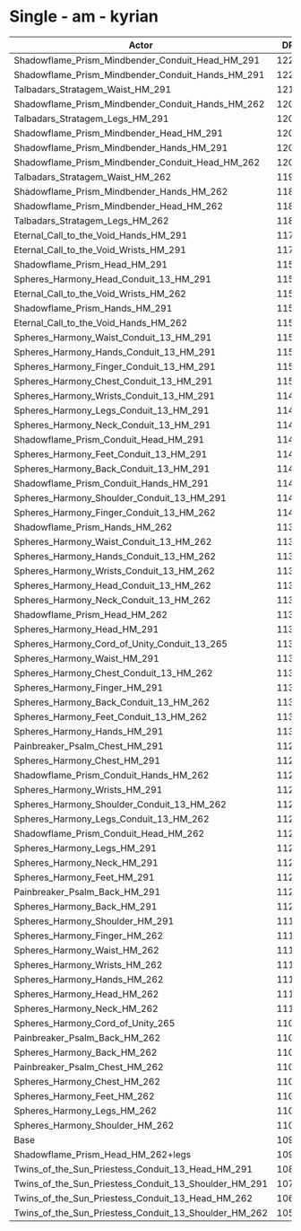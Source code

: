 # Single - am - kyrian
| Actor | DPS | Increase |
|---|:---:|:---:|
|Shadowflame_Prism_Mindbender_Conduit_Head_HM_291|12262|11.51%|
|Shadowflame_Prism_Mindbender_Conduit_Hands_HM_291|12243|11.34%|
|Talbadars_Stratagem_Waist_HM_291|12123|10.24%|
|Shadowflame_Prism_Mindbender_Conduit_Hands_HM_262|12054|9.62%|
|Talbadars_Stratagem_Legs_HM_291|12053|9.61%|
|Shadowflame_Prism_Mindbender_Head_HM_291|12053|9.61%|
|Shadowflame_Prism_Mindbender_Hands_HM_291|12031|9.41%|
|Shadowflame_Prism_Mindbender_Conduit_Head_HM_262|12027|9.37%|
|Talbadars_Stratagem_Waist_HM_262|11943|8.61%|
|Shadowflame_Prism_Mindbender_Hands_HM_262|11836|7.64%|
|Shadowflame_Prism_Mindbender_Head_HM_262|11824|7.53%|
|Talbadars_Stratagem_Legs_HM_262|11818|7.47%|
|Eternal_Call_to_the_Void_Hands_HM_291|11760|6.94%|
|Eternal_Call_to_the_Void_Wrists_HM_291|11723|6.61%|
|Shadowflame_Prism_Head_HM_291|11598|5.47%|
|Spheres_Harmony_Head_Conduit_13_HM_291|11594|5.43%|
|Eternal_Call_to_the_Void_Wrists_HM_262|11590|5.40%|
|Shadowflame_Prism_Hands_HM_291|11576|5.27%|
|Eternal_Call_to_the_Void_Hands_HM_262|11575|5.26%|
|Spheres_Harmony_Waist_Conduit_13_HM_291|11565|5.17%|
|Spheres_Harmony_Hands_Conduit_13_HM_291|11552|5.06%|
|Spheres_Harmony_Finger_Conduit_13_HM_291|11550|5.04%|
|Spheres_Harmony_Chest_Conduit_13_HM_291|11529|4.85%|
|Spheres_Harmony_Wrists_Conduit_13_HM_291|11499|4.57%|
|Spheres_Harmony_Legs_Conduit_13_HM_291|11487|4.47%|
|Spheres_Harmony_Neck_Conduit_13_HM_291|11481|4.41%|
|Shadowflame_Prism_Conduit_Head_HM_291|11474|4.35%|
|Spheres_Harmony_Feet_Conduit_13_HM_291|11463|4.25%|
|Spheres_Harmony_Back_Conduit_13_HM_291|11448|4.11%|
|Shadowflame_Prism_Conduit_Hands_HM_291|11442|4.06%|
|Spheres_Harmony_Shoulder_Conduit_13_HM_291|11438|4.02%|
|Spheres_Harmony_Finger_Conduit_13_HM_262|11400|3.67%|
|Shadowflame_Prism_Hands_HM_262|11390|3.59%|
|Spheres_Harmony_Waist_Conduit_13_HM_262|11388|3.57%|
|Spheres_Harmony_Hands_Conduit_13_HM_262|11373|3.43%|
|Spheres_Harmony_Wrists_Conduit_13_HM_262|11373|3.43%|
|Spheres_Harmony_Head_Conduit_13_HM_262|11373|3.43%|
|Spheres_Harmony_Neck_Conduit_13_HM_262|11342|3.15%|
|Shadowflame_Prism_Head_HM_262|11340|3.13%|
|Spheres_Harmony_Head_HM_291|11338|3.11%|
|Spheres_Harmony_Cord_of_Unity_Conduit_13_265|11335|3.08%|
|Spheres_Harmony_Waist_HM_291|11320|2.95%|
|Spheres_Harmony_Chest_Conduit_13_HM_262|11310|2.85%|
|Spheres_Harmony_Finger_HM_291|11310|2.85%|
|Spheres_Harmony_Back_Conduit_13_HM_262|11305|2.81%|
|Spheres_Harmony_Feet_Conduit_13_HM_262|11302|2.78%|
|Spheres_Harmony_Hands_HM_291|11301|2.77%|
|Painbreaker_Psalm_Chest_HM_291|11291|2.68%|
|Spheres_Harmony_Chest_HM_291|11279|2.57%|
|Shadowflame_Prism_Conduit_Hands_HM_262|11269|2.48%|
|Spheres_Harmony_Wrists_HM_291|11267|2.46%|
|Spheres_Harmony_Shoulder_Conduit_13_HM_262|11263|2.43%|
|Spheres_Harmony_Legs_Conduit_13_HM_262|11262|2.42%|
|Shadowflame_Prism_Conduit_Head_HM_262|11254|2.35%|
|Spheres_Harmony_Legs_HM_291|11249|2.30%|
|Spheres_Harmony_Neck_HM_291|11240|2.22%|
|Spheres_Harmony_Feet_HM_291|11230|2.12%|
|Painbreaker_Psalm_Back_HM_291|11221|2.04%|
|Spheres_Harmony_Back_HM_291|11201|1.86%|
|Spheres_Harmony_Shoulder_HM_291|11196|1.82%|
|Spheres_Harmony_Finger_HM_262|11157|1.46%|
|Spheres_Harmony_Waist_HM_262|11148|1.38%|
|Spheres_Harmony_Wrists_HM_262|11131|1.22%|
|Spheres_Harmony_Hands_HM_262|11129|1.21%|
|Spheres_Harmony_Head_HM_262|11123|1.15%|
|Spheres_Harmony_Neck_HM_262|11107|1.01%|
|Spheres_Harmony_Cord_of_Unity_265|11096|0.91%|
|Painbreaker_Psalm_Back_HM_262|11090|0.85%|
|Spheres_Harmony_Back_HM_262|11071|0.68%|
|Painbreaker_Psalm_Chest_HM_262|11069|0.66%|
|Spheres_Harmony_Chest_HM_262|11063|0.61%|
|Spheres_Harmony_Feet_HM_262|11057|0.55%|
|Spheres_Harmony_Legs_HM_262|11027|0.28%|
|Spheres_Harmony_Shoulder_HM_262|11022|0.23%|
|Base|10996|0.00%|
|Shadowflame_Prism_Head_HM_262+legs|10943|-0.49%|
|Twins_of_the_Sun_Priestess_Conduit_13_Head_HM_291|10826|-1.55%|
|Twins_of_the_Sun_Priestess_Conduit_13_Shoulder_HM_291|10700|-2.69%|
|Twins_of_the_Sun_Priestess_Conduit_13_Head_HM_262|10619|-3.43%|
|Twins_of_the_Sun_Priestess_Conduit_13_Shoulder_HM_262|10536|-4.19%|
